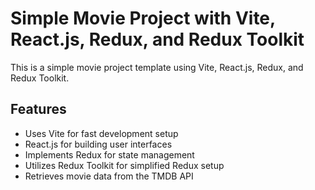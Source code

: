 # Simple Movie Project with Vite, React.js, Redux, and Redux Toolkit
This is a simple movie project template using Vite, React.js, Redux, and Redux Toolkit.
## Features
- Uses Vite for fast development setup
- React.js for building user interfaces
- Implements Redux for state management
- Utilizes Redux Toolkit for simplified Redux setup
- Retrieves movie data from the TMDB API

